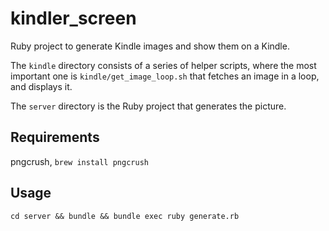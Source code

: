# kindler_screen
Ruby project to generate Kindle images and show them on a Kindle.

The `kindle` directory consists of a series of helper scripts, where the most important one is `kindle/get_image_loop.sh` that fetches an image in a loop, and displays it.

The `server` directory is the Ruby project that generates the picture.

## Requirements

pngcrush, `brew install pngcrush`

## Usage

`cd server && bundle && bundle exec ruby generate.rb`
